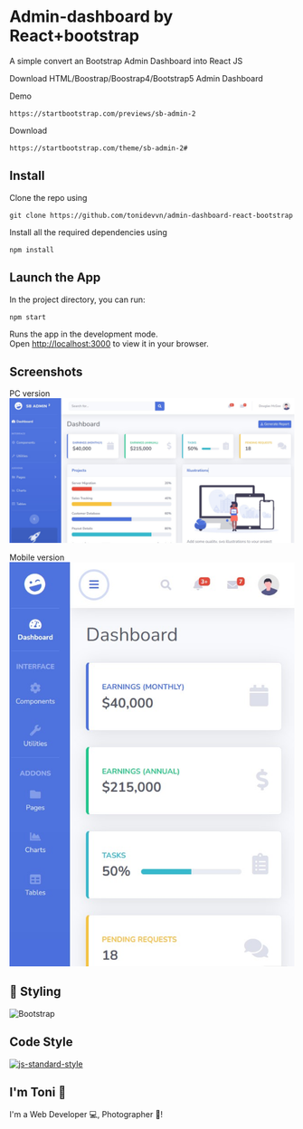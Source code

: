 # Admin-dashboard by React+bootstrap

A simple convert an Bootstrap Admin Dashboard into React JS

Download HTML/Boostrap/Boostrap4/Bootstrap5 Admin Dashboard

Demo

<pre>
<code>https://startbootstrap.com/previews/sb-admin-2</code>
</pre>

Download

<pre>
<code>https://startbootstrap.com/theme/sb-admin-2#</code>
</pre>

## Install

Clone the repo using

<pre>
<code>git clone https://github.com/tonidevvn/admin-dashboard-react-bootstrap</code>
</pre>

Install all the required dependencies using

<pre>
<code>npm install</code>
</pre>

## Launch the App

In the project directory, you can run:

<pre>
<code>npm start</code>
</pre>

Runs the app in the development mode.\
Open [http://localhost:3000](http://localhost:3000) to view it in your browser.

## Screenshots

PC version
![Screenshot-2](/public/SB_admin_screenshot_pc.jpg?raw=true "Admin dashboard PC version")

Mobile version
![Screenshot-1](/public/SB_admin_screenshot_mobile.jpg?raw=true "Admin dashboard Mobile version")

## 🚀 Styling

![Bootstrap](https://img.shields.io/badge/bootstrap-%238511FA.svg?style=for-the-badge&logo=bootstrap&logoColor=white)

## Code Style

<a href="https://github.com/standard/standard"><img alt="js-standard-style" src="https://camo.githubusercontent.com/ff3e730c1c3401d5a6628d17368fa46e566da747c2b85de971e228c44426dbee/68747470733a2f2f63646e2e7261776769742e636f6d2f7374616e646172642f7374616e646172642f6d61737465722f62616467652e737667" /></a>

## I'm Toni 👋

I'm a Web Developer 💻, Photographer 📸!
